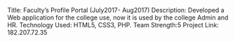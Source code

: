 Title: Faculty’s Profile Portal (July2017- Aug2017)
Description: Developed a Web application for the college use, now it is used by the college Admin and HR.
Technology Used: HTML5, CSS3, PHP.
Team Strength:5
Project Link: 182.207.72.35
